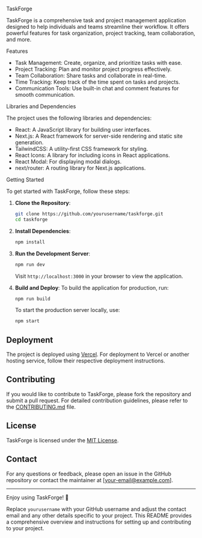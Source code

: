 TaskForge

TaskForge is a comprehensive task and project management application designed to help individuals and teams streamline their workflow. It offers powerful features for task organization, project tracking, team collaboration, and more.

Features

- Task Management: Create, organize, and prioritize tasks with ease.
- Project Tracking: Plan and monitor project progress effectively.
- Team Collaboration: Share tasks and collaborate in real-time.
- Time Tracking: Keep track of the time spent on tasks and projects.
- Communication Tools: Use built-in chat and comment features for smooth communication.

Libraries and Dependencies

The project uses the following libraries and dependencies:

- React: A JavaScript library for building user interfaces.
- Next.js: A React framework for server-side rendering and static site generation.
- TailwindCSS: A utility-first CSS framework for styling.
- React Icons: A library for including icons in React applications.
- React Modal: For displaying modal dialogs.
- next/router: A routing library for Next.js applications.

Getting Started

To get started with TaskForge, follow these steps:

1. **Clone the Repository**:
   ```bash
   git clone https://github.com/yourusername/taskforge.git
   cd taskforge
   ```

2. **Install Dependencies**:
   ```bash
   npm install
   ```

3. **Run the Development Server**:
   ```bash
   npm run dev
   ```

   Visit `http://localhost:3000` in your browser to view the application.

4. **Build and Deploy**:
   To build the application for production, run:
   ```bash
   npm run build
   ```

   To start the production server locally, use:
   ```bash
   npm start
   ```

## Deployment

The project is deployed using [Vercel](https://vercel.com). For deployment to Vercel or another hosting service, follow their respective deployment instructions.

## Contributing

If you would like to contribute to TaskForge, please fork the repository and submit a pull request. For detailed contribution guidelines, please refer to the [CONTRIBUTING.md](CONTRIBUTING.md) file.

## License

TaskForge is licensed under the [MIT License](LICENSE).

## Contact

For any questions or feedback, please open an issue in the GitHub repository or contact the maintainer at [your-email@example.com].

---

Enjoy using TaskForge! 🚀

Replace `yourusername` with your GitHub username and adjust the contact email and any other details specific to your project. This README provides a comprehensive overview and instructions for setting up and contributing to your project.
